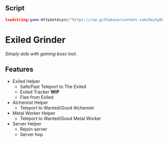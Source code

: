 ## Script
```lua
loadstring(game:HttpGetAsync("https://raw.githubusercontent.com/HackyHacky/Exiled-Grinder/master/ExiledGrinderRuntime.lua"))()
```


# Exiled Grinder
<i>Simply aids with gaining boss loot.</i>

## Features
* Exiled Helper
    * Safe/Fast Teleport to The Exiled
    * Exiled Tracker **WIP**
    * Flee from Exiled
* Alchemist Helper
    * Teleport to Wanted/Good Alchemist
* Metal Worker Helper
    * Teleport to Wanted/Good Metal Worker
* Server Helper
    * Rejoin server
    * Server hop
